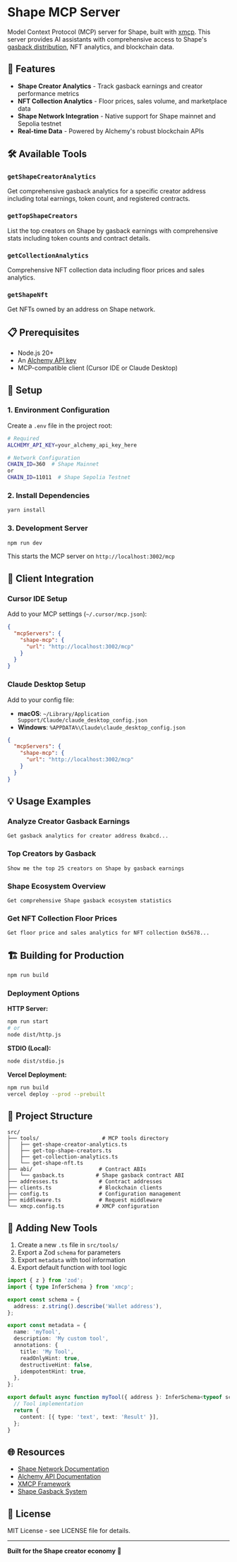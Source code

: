 # Shape MCP Server

Model Context Protocol (MCP) server for Shape, built with [xmcp](https://xmcp.dev). This server provides AI assistants with comprehensive access to Shape's [gasback distribution](https://docs.shape.network/gasback), NFT analytics, and blockchain data.

## 🚀 Features

- **Shape Creator Analytics** - Track gasback earnings and creator performance metrics
- **NFT Collection Analytics** - Floor prices, sales volume, and marketplace data
- **Shape Network Integration** - Native support for Shape mainnet and Sepolia testnet
- **Real-time Data** - Powered by Alchemy's robust blockchain APIs

## 🛠 Available Tools

### `getShapeCreatorAnalytics`

Get comprehensive gasback analytics for a specific creator address including total earnings, token count, and registered contracts.

### `getTopShapeCreators`

List the top creators on Shape by gasback earnings with comprehensive stats including token counts and contract details.

### `getCollectionAnalytics`

Comprehensive NFT collection data including floor prices and sales analytics.

### `getShapeNft`

Get NFTs owned by an address on Shape network.

## 📋 Prerequisites

- Node.js 20+
- An [Alchemy API key](https://dashboard.alchemy.com/)
- MCP-compatible client (Cursor IDE or Claude Desktop)

## 🔧 Setup

### 1. Environment Configuration

Create a `.env` file in the project root:

```bash
# Required
ALCHEMY_API_KEY=your_alchemy_api_key_here

# Network Configuration
CHAIN_ID=360  # Shape Mainnet
or
CHAIN_ID=11011  # Shape Sepolia Testnet
```

### 2. Install Dependencies

```bash
yarn install
```

### 3. Development Server

```bash
npm run dev
```

This starts the MCP server on `http://localhost:3002/mcp`

## 🔌 Client Integration

### Cursor IDE Setup

Add to your MCP settings (`~/.cursor/mcp.json`):

```json
{
  "mcpServers": {
    "shape-mcp": {
      "url": "http://localhost:3002/mcp"
    }
  }
}
```

### Claude Desktop Setup

Add to your config file:

- **macOS**: `~/Library/Application Support/Claude/claude_desktop_config.json`
- **Windows**: `%APPDATA%\Claude\claude_desktop_config.json`

```json
{
  "mcpServers": {
    "shape-mcp": {
      "url": "http://localhost:3002/mcp"
    }
  }
}
```

## 💡 Usage Examples

### Analyze Creator Gasback Earnings

```
Get gasback analytics for creator address 0xabcd...
```

### Top Creators by Gasback

```
Show me the top 25 creators on Shape by gasback earnings
```

### Shape Ecosystem Overview

```
Get comprehensive Shape gasback ecosystem statistics
```

### Get NFT Collection Floor Prices

```
Get floor price and sales analytics for NFT collection 0x5678...
```

## 🏗 Building for Production

```bash
npm run build
```

### Deployment Options

**HTTP Server:**

```bash
npm run start
# or
node dist/http.js
```

**STDIO (Local):**

```bash
node dist/stdio.js
```

**Vercel Deployment:**

```bash
npm run build
vercel deploy --prod --prebuilt
```

## 📁 Project Structure

```
src/
├── tools/                    # MCP tools directory
│   ├── get-shape-creator-analytics.ts
│   ├── get-top-shape-creators.ts
│   ├── get-collection-analytics.ts
│   └── get-shape-nft.ts
├── abi/                     # Contract ABIs
│   └── gasback.ts          # Shape gasback contract ABI
├── addresses.ts             # Contract addresses
├── clients.ts               # Blockchain clients
├── config.ts                # Configuration management
├── middleware.ts            # Request middleware
└── xmcp.config.ts          # XMCP configuration
```

## 🔧 Adding New Tools

1. Create a new `.ts` file in `src/tools/`
2. Export a Zod `schema` for parameters
3. Export `metadata` with tool information
4. Export default function with tool logic

```typescript
import { z } from 'zod';
import { type InferSchema } from 'xmcp';

export const schema = {
  address: z.string().describe('Wallet address'),
};

export const metadata = {
  name: 'myTool',
  description: 'My custom tool',
  annotations: {
    title: 'My Tool',
    readOnlyHint: true,
    destructiveHint: false,
    idempotentHint: true,
  },
};

export default async function myTool({ address }: InferSchema<typeof schema>) {
  // Tool implementation
  return {
    content: [{ type: 'text', text: 'Result' }],
  };
}
```

## 🌐 Resources

- [Shape Network Documentation](https://docs.shape.network/)
- [Alchemy API Documentation](https://docs.alchemy.com/)
- [XMCP Framework](https://xmcp.dev/docs)
- [Shape Gasback System](https://gasback.shape.network/)

## 📄 License

MIT License - see LICENSE file for details.

---

**Built for the Shape creator economy** 🫡
